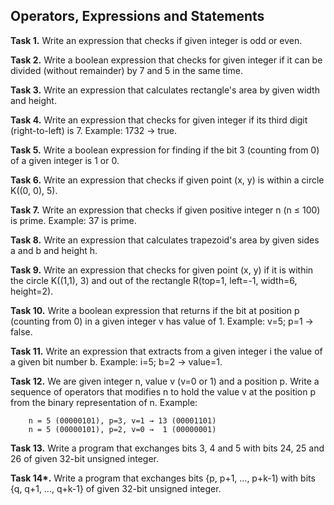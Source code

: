 ## Operators, Expressions and Statements

**Task 1.** Write an expression that checks if given integer is odd or even.

**Task 2.** Write a boolean expression that checks for given integer if it can be divided (without remainder) by 7 and 5 in the same time.

**Task 3.** Write an expression that calculates rectangle's area by given width and height.

**Task 4.** Write an expression that checks for given integer if its third digit (right-to-left) is 7. Example: 1732 → true.

**Task 5.** Write a boolean expression for finding if the bit 3 (counting from 0) of a given integer is 1 or 0.

**Task 6.** Write an expression that checks if given point (x, y) is within a circle K((0, 0), 5).

**Task 7.** Write an expression that checks if given positive integer n (n ≤ 100) is prime. Example: 37 is prime.

**Task 8.** Write an expression that calculates trapezoid's area by given sides a and b and height h.

**Task 9.** Write an expression that checks for given point (x, y) if it is within the circle K((1,1), 3) and out of the rectangle R(top=1, left=-1, width=6, height=2).

**Task 10.** Write a boolean expression that returns if the bit at position p (counting from 0) in a given integer v has value of 1. Example: v=5; p=1 → false.

**Task 11.** Write an expression that extracts from a given integer i the value of a given bit number b. Example: i=5; b=2 → value=1.

**Task 12.** We are given integer n, value v (v=0 or 1) and a position p. Write a sequence of operators that modifies n to hold the value v at the position p from the binary representation of n. Example:

        n = 5 (00000101), p=3, v=1 → 13 (00001101)
        n = 5 (00000101), p=2, v=0 →  1 (00000001)

**Task 13.** Write a program that exchanges bits 3, 4 and 5 with bits 24, 25 and 26 of given 32-bit unsigned integer.

**Task 14\*.** Write a program that exchanges bits {p, p+1, …, p+k-1) with bits {q, q+1, …, q+k-1} of given 32-bit unsigned integer.
